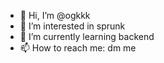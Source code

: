 - 👋 Hi, I’m @ogkkk
- 👀 I’m interested in sprunk
- 🌱 I’m currently learning backend
- 📫 How to reach me: dm me
